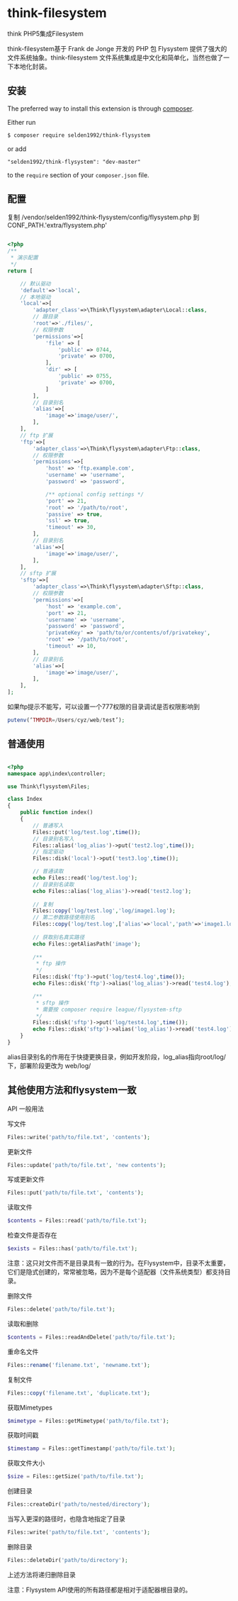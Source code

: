 # think-filesystem
think PHP5集成Filesystem


think-filesystem基于 Frank de Jonge 开发的 PHP 包 Flysystem 提供了强大的文件系统抽象。think-filesystem 文件系统集成是中文化和简单化，当然也做了一下本地化封装。

## 安装

The preferred way to install this extension is through [composer](http://getcomposer.org/download/).

Either run

```bash
$ composer require selden1992/think-flysystem
```

or add

```
"selden1992/think-flysystem": "dev-master"
```

to the `require` section of your `composer.json` file.

## 配置


复制 /vendor/selden1992/think-flysystem/config/flysystem.php 到 CONF_PATH.'extra/flysystem.php'

```php

<?php
/**
 * 演示配置
 */
return [

    // 默认驱动
    'default'=>'local',
    // 本地驱动
    'local'=>[
        'adapter_class'=>\Think\flysystem\adapter\Local::class,
        // 跟目录
        'root'=>'./files/',
        // 权限参数
        'permissions'=>[
            'file' => [
                'public' => 0744,
                'private' => 0700,
            ],
            'dir' => [
                'public' => 0755,
                'private' => 0700,
            ]
        ],
        // 目录别名
        'alias'=>[
            'image'=>'image/user/',
        ],
    ],
    // ftp 扩展
    'ftp'=>[
        'adapter_class'=>\Think\flysystem\adapter\Ftp::class,
        // 权限参数
        'permissions'=>[
            'host' => 'ftp.example.com',
            'username' => 'username',
            'password' => 'password',

            /** optional config settings */
            'port' => 21,
            'root' => '/path/to/root',
            'passive' => true,
            'ssl' => true,
            'timeout' => 30,
        ],
        // 目录别名
        'alias'=>[
            'image'=>'image/user/',
        ],
    ],
    // sftp 扩展
    'sftp'=>[
        'adapter_class'=>\Think\flysystem\adapter\Sftp::class,
        // 权限参数
        'permissions'=>[
            'host' => 'example.com',
            'port' => 21,
            'username' => 'username',
            'password' => 'password',
            'privateKey' => 'path/to/or/contents/of/privatekey',
            'root' => '/path/to/root',
            'timeout' => 10,
        ],
        // 目录别名
        'alias'=>[
            'image'=>'image/user/',
        ],
    ],
];

```
如果ftp提示不能写，可以设置一个777权限的目录调试是否权限影响到
```php
putenv(‘TMPDIR=/Users/cyz/web/test’);
```

## 普通使用


```php

<?php
namespace app\index\controller;

use Think\flysystem\Files;

class Index
{
    public function index()
    {
        // 普通写入
        Files::put('log/test.log',time());
        // 目录别名写入
        Files::alias('log_alias')->put('test2.log',time());
        // 指定驱动
        Files::disk('local')->put('test3.log',time());

        // 普通读取
        echo Files::read('log/test.log');
        // 目录别名读取
        echo Files::alias('log_alias')->read('test2.log');
        
        // 复制
        Files::copy('log/test.log','log/image1.log');
        // 第二参数路径使用别名
        Files::copy('log/test.log',['alias'=>'local','path'=>'image1.log']);
        
        // 获取别名真实路径
        echo Files::getAliasPath('image');  
                
        /**
         * ftp 操作
         */
        Files::disk('ftp')->put('log/test4.log',time());
        echo Files::disk('ftp')->alias('log_alias')->read('test4.log');

        /**
         * sftp 操作
         * 需要按 composer require league/flysystem-sftp
         */
        Files::disk('sftp')->put('log/test4.log',time());
        echo Files::disk('sftp')->alias('log_alias')->read('test4.log');
    }
}

```

alias目录别名的作用在于快捷更换目录，例如开发阶段，log_alias指向root/log/下，部署阶段更改为 web/log/

## 其他使用方法和flysystem一致

API
一般用法

写文件
```php
Files::write('path/to/file.txt', 'contents');
```

更新文件
```php
Files::update('path/to/file.txt', 'new contents');
```
写或更新文件
```php
Files::put('path/to/file.txt', 'contents');
```
读取文件
```php
$contents = Files::read('path/to/file.txt');
```
检查文件是否存在
```php
$exists = Files::has('path/to/file.txt');
```
注意：这只对文件而不是目录具有一致的行为。在Flysystem中，目录不太重要，它们是隐式创建的，常常被忽略，因为不是每个适配器（文件系统类型）都支持目录。

删除文件
```php
Files::delete('path/to/file.txt');
```
读取和删除
```php
$contents = Files::readAndDelete('path/to/file.txt');
```
重命名文件
```php
Files::rename('filename.txt', 'newname.txt');
```
复制文件
```php
Files::copy('filename.txt', 'duplicate.txt');
```
获取Mimetypes
```php
$mimetype = Files::getMimetype('path/to/file.txt');
```
获取时间戳
```php
$timestamp = Files::getTimestamp('path/to/file.txt');
```
获取文件大小
```php
$size = Files::getSize('path/to/file.txt');
```
创建目录
```php
Files::createDir('path/to/nested/directory');
```
当写入更深的路径时，也隐含地指定了目录
```php
Files::write('path/to/file.txt', 'contents');
```
删除目录
```php
Files::deleteDir('path/to/directory');
```
上述方法将递归删除目录

注意：Flysystem API使用的所有路径都是相对于适配器根目录的。

